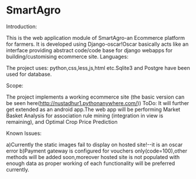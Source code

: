# SmartAgro
Introduction:

This is the web application module of SmartAgro-an Ecommerce platform for farmers.
It is developed using Django-oscar!Oscar basically acts like an interface providing 
abstract code/code base for django webapps for building/customising ecommerce site.
Languages:

The project uses: python,css,less,js,html etc.Sqlite3 and Postgre have been used for database.

Scope:

The project implements a working ecommerce site (the basic version can be seen here(http://nustadhur1.pythonanywhere.com/))
ToDo:
It will further get extended as an android app.The web app will be performing Market Basket Analysis for association rule mining (integration in view is remaining),
and Optimal Crop Price Prediction

Known Issues:

a)Currently the static images fail to display on hosted site!--it is an oscar error
b)Payment gateway is configured for vouchers only(code=100),other methods will be added soon,moreover
hosted site is not populated with enough data as proper working of each functionality will be preferred currently.
